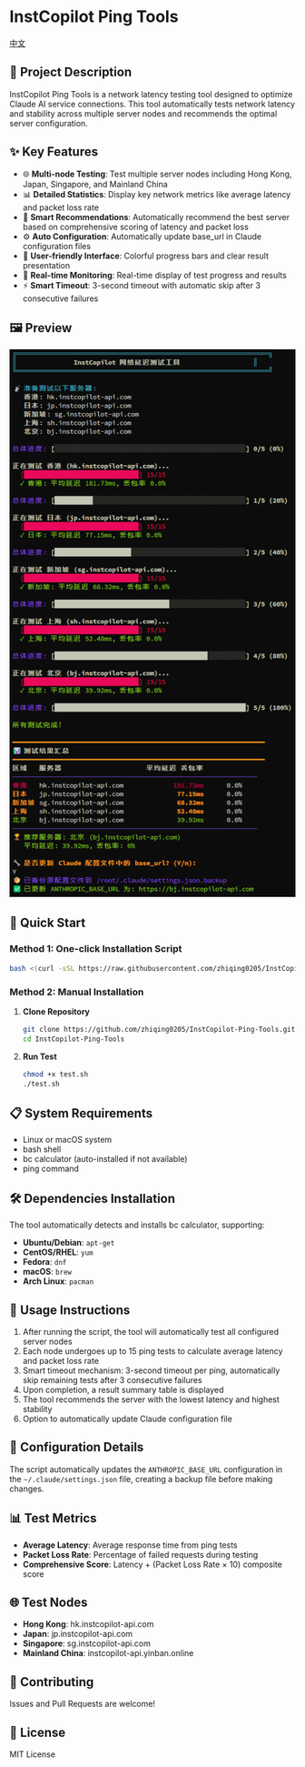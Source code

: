 # InstCopilot Ping Tools

[中文](README.md)

## 📖 Project Description

InstCopilot Ping Tools is a network latency testing tool designed to optimize Claude AI service connections. This tool automatically tests network latency and stability across multiple server nodes and recommends the optimal server configuration.

## ✨ Key Features

- 🌐 **Multi-node Testing**: Test multiple server nodes including Hong Kong, Japan, Singapore, and Mainland China
- 📊 **Detailed Statistics**: Display key network metrics like average latency and packet loss rate
- 🎯 **Smart Recommendations**: Automatically recommend the best server based on comprehensive scoring of latency and packet loss
- ⚙️ **Auto Configuration**: Automatically update base_url in Claude configuration files
- 🎨 **User-friendly Interface**: Colorful progress bars and clear result presentation
- 🔄 **Real-time Monitoring**: Real-time display of test progress and results
- ⚡ **Smart Timeout**: 3-second timeout with automatic skip after 3 consecutive failures

## 🖼️ Preview

![Preview](images/preview.png)

## 🚀 Quick Start

### Method 1: One-click Installation Script

```bash
bash <(curl -sSL https://raw.githubusercontent.com/zhiqing0205/InstCopilot-Ping-Tools/main/test.sh)
```

### Method 2: Manual Installation

1. **Clone Repository**
   ```bash
   git clone https://github.com/zhiqing0205/InstCopilot-Ping-Tools.git
   cd InstCopilot-Ping-Tools
   ```

2. **Run Test**
   ```bash
   chmod +x test.sh
   ./test.sh
   ```

## 📋 System Requirements

- Linux or macOS system
- bash shell
- bc calculator (auto-installed if not available)
- ping command

## 🛠️ Dependencies Installation

The tool automatically detects and installs bc calculator, supporting:

- **Ubuntu/Debian**: `apt-get`
- **CentOS/RHEL**: `yum`
- **Fedora**: `dnf`
- **macOS**: `brew`
- **Arch Linux**: `pacman`

## 📝 Usage Instructions

1. After running the script, the tool will automatically test all configured server nodes
2. Each node undergoes up to 15 ping tests to calculate average latency and packet loss rate
3. Smart timeout mechanism: 3-second timeout per ping, automatically skip remaining tests after 3 consecutive failures
4. Upon completion, a result summary table is displayed
5. The tool recommends the server with the lowest latency and highest stability
6. Option to automatically update Claude configuration file

## 🔧 Configuration Details

The script automatically updates the `ANTHROPIC_BASE_URL` configuration in the `~/.claude/settings.json` file, creating a backup file before making changes.

## 📊 Test Metrics

- **Average Latency**: Average response time from ping tests
- **Packet Loss Rate**: Percentage of failed requests during testing
- **Comprehensive Score**: Latency + (Packet Loss Rate × 10) composite score

## 🌐 Test Nodes

- **Hong Kong**: hk.instcopilot-api.com
- **Japan**: jp.instcopilot-api.com
- **Singapore**: sg.instcopilot-api.com
- **Mainland China**: instcopilot-api.yinban.online

## 🤝 Contributing

Issues and Pull Requests are welcome!

## 📄 License

MIT License